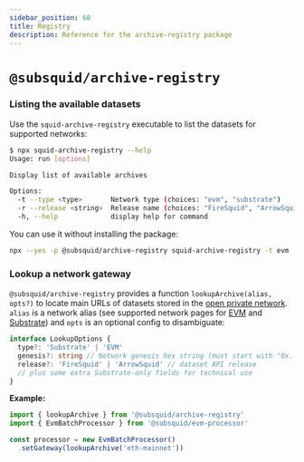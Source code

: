 ```yaml
---
sidebar_position: 60
title: Registry
description: Reference for the archive-registry package
---
```


# `@subsquid/archive-registry`

### Listing the available datasets

Use the `squid-archive-registry` executable to list the datasets for supported networks:
```bash
$ npx squid-archive-registry --help
Usage: run [options]

Display list of available archives

Options:
  -t --type <type>       Network type (choices: "evm", "substrate")
  -r --release <string>  Release name (choices: "FireSquid", "ArrowSquid")
  -h, --help             display help for command
```
You can use it without installing the package:
```bash
npx --yes -p @subsquid/archive-registry squid-archive-registry -t evm
```

### Lookup a network gateway

`@subsquid/archive-registry` provides a function `lookupArchive(alias, opts?)` to locate main URLs of datasets stored in the [open private network](/subsquid-network/overview/#open-private-network). `alias` is a network alias (see supported network pages for [EVM](/subsquid-network/reference/evm-networks) and [Substrate](/subsquid-network/reference/substrate-networks)) and `opts` is an optional config to disambiguate:

```ts
interface LookupOptions {
  type?: 'Substrate' | 'EVM'
  genesis?: string // Network genesis hex string (must start with "0x...")
  release?: 'FireSquid' | 'ArrowSquid' // dataset API release
  // plus some extra Substrate-only fields for technical use
}
```

**Example:**

```typescript
import { lookupArchive } from '@subsquid/archive-registry'
import { EvmBatchProcessor } from '@subsquid/evm-processor'

const processor = new EvmBatchProcessor()
  .setGateway(lookupArchive('eth-mainnet'))
```
